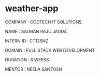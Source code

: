 # weather-app
COMPANY : CODTECH IT SOLUTIONS

NAME : SALMAN RAJU JADDA

INTERN ID : CT12SNZ

DOMAIN : FULL STACK WEB DEVELOPMENT

DURATION : 8 WEEKS

MENTOR : NEELA SANTOSH
